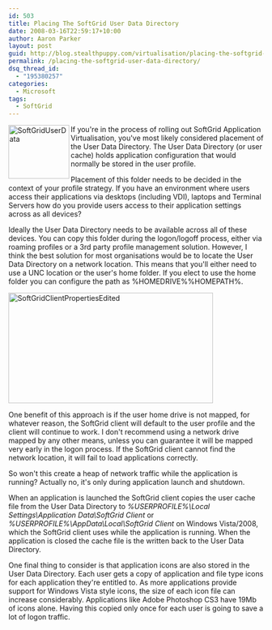 ```yaml
---
id: 503
title: Placing The SoftGrid User Data Directory
date: 2008-03-16T22:59:17+10:00
author: Aaron Parker
layout: post
guid: http://blog.stealthpuppy.com/virtualisation/placing-the-softgrid-user-data-directory
permalink: /placing-the-softgrid-user-data-directory/
dsq_thread_id:
  - "195380257"
categories:
  - Microsoft
tags:
  - SoftGrid
---
```

<img height="106" width="120" src="http://stealthpuppy.com/wp-content/uploads/2008/03/softgriduserdata.png" align="left" alt="SoftGridUserData" border="0" /> If you're in the process of rolling out SoftGrid Application Virtualisation, you've most likely considered placement of the User Data Directory. The User Data Directory (or user cache) holds application configuration that would normally be stored in the user profile.

Placement of this folder needs to be decided in the context of your profile strategy. If you have an environment where users access their applications via desktops (including VDI), laptops and Terminal Servers how do you provide users access to their application settings across as all devices?

Ideally the User Data Directory needs to be available across all of these devices. You can copy this folder during the logon/logoff process, either via roaming profiles or a 3rd party profile management solution. However, I think the best solution for most organisations would be to locate the User Data Directory on a network location. This means that you'll either need to use a UNC location or the user's home folder. If you elect to use the home folder you can configure the path as %HOMEDRIVE%%HOMEPATH%.

<img height="218" width="404" src="http://stealthpuppy.com/wp-content/uploads/2008/03/softgridclientpropertiesedited.png" alt="SoftGridClientPropertiesEdited" border="0" /> 

One benefit of this approach is if the user home drive is not mapped, for whatever reason, the SoftGrid client will default to the user profile and the client will continue to work. I don't recommend using a network drive mapped by any other means, unless you can guarantee it will be mapped very early in the logon process. If the SoftGrid client cannot find the network location, it will fail to load applications correctly.

So won't this create a heap of network traffic while the application is running? Actually no, it's only during application launch and shutdown.

When an application is launched the SoftGrid client copies the user cache file from the User Data Directory to _%USERPROFILE%\Local Settings\Application Data\SoftGrid Client_ or _%USERPROFILE%\AppData\Local\SoftGrid Client_ on Windows Vista/2008, which the SoftGrid client uses while the application is running. When the application is closed the cache file is the written back to the User Data Directory.

One final thing to consider is that application icons are also stored in the User Data Directory. Each user gets a copy of application and file type icons for each application they're entitled to. As more applications provide support for Windows Vista style icons, the size of each icon file can increase considerably. Applications like Adobe Photoshop CS3 have 19Mb of icons alone. Having this copied only once for each user is going to save a lot of logon traffic.